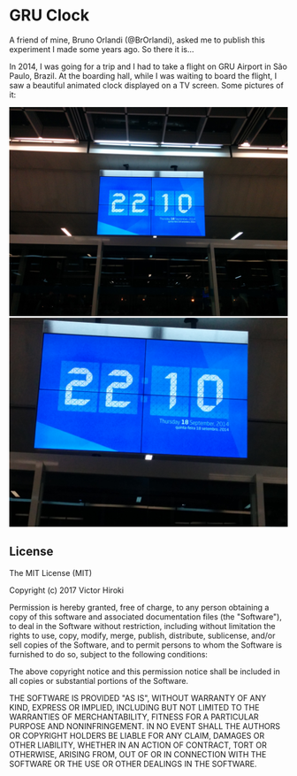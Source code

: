 # GRU Clock

A friend of mine, Bruno Orlandi (@BrOrlandi), asked me to publish this experiment I made some years ago. So there it is...

In 2014, I was going for a trip and I had to take a flight on GRU Airport in São Paulo, Brazil. At the boarding hall, while I was waiting to board the flight, I saw a beautiful animated clock displayed on a TV screen. Some pictures of it:

<img alt="animated clock" src="images/photo_1.jpg" width="640">
<img alt="animated clock 2" src="images/photo_2.jpg" width="640">

## License
 
The MIT License (MIT)

Copyright (c) 2017 Victor Hiroki

Permission is hereby granted, free of charge, to any person obtaining a copy of this software and associated documentation files (the "Software"), to deal in the Software without restriction, including without limitation the rights to use, copy, modify, merge, publish, distribute, sublicense, and/or sell copies of the Software, and to permit persons to whom the Software is furnished to do so, subject to the following conditions:

The above copyright notice and this permission notice shall be included in all copies or substantial portions of the Software.

THE SOFTWARE IS PROVIDED "AS IS", WITHOUT WARRANTY OF ANY KIND, EXPRESS OR IMPLIED, INCLUDING BUT NOT LIMITED TO THE WARRANTIES OF MERCHANTABILITY, FITNESS FOR A PARTICULAR PURPOSE AND NONINFRINGEMENT. IN NO EVENT SHALL THE AUTHORS OR COPYRIGHT HOLDERS BE LIABLE FOR ANY CLAIM, DAMAGES OR OTHER LIABILITY, WHETHER IN AN ACTION OF CONTRACT, TORT OR OTHERWISE, ARISING FROM, OUT OF OR IN CONNECTION WITH THE SOFTWARE OR THE USE OR OTHER DEALINGS IN THE SOFTWARE.